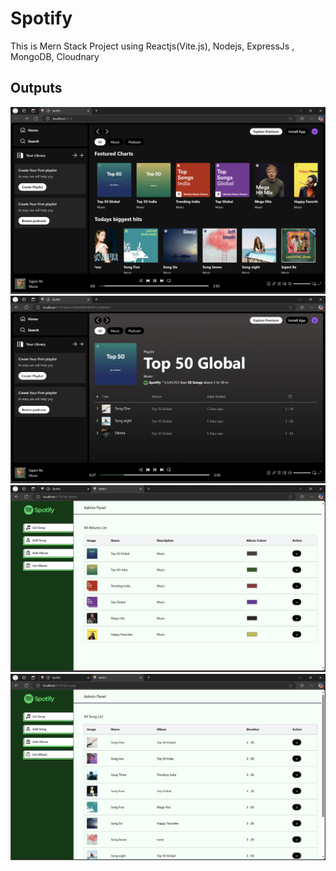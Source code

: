 # Spotify

This is Mern Stack Project using Reactjs(Vite.js), Nodejs, ExpressJs , MongoDB, Cloudnary

## Outputs

![img1](screenshots/home.png)
![img1](screenshots/album.png)
![img1](screenshots/A_album.png)
![img1](screenshots/A_Song.png)